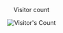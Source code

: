<div align="center"> 
  <p>Visitor count</p>
  <img src="https://profile-counter.glitch.me/ByAlonso/count.svg" alt="Visitor's Count" />
</div>
<!--
**ByAlonso/ByAlonso** is a ✨ _special_ ✨ repository because its `README.md` (this file) appears on your GitHub profile.

Here are some ideas to get you started:

- 🔭 I’m currently working on ...
- 🌱 I’m currently learning ...
- 👯 I’m looking to collaborate on ...
- 🤔 I’m looking for help with ...
- 💬 Ask me about ...
- 📫 How to reach me: ...
- 😄 Pronouns: ...
- ⚡ Fun fact: ...
-->
